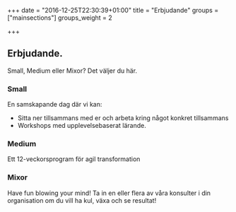 +++
date = "2016-12-25T22:30:39+01:00"
title = "Erbjudande"
groups = ["mainsections"]
groups_weight = 2

+++

## Erbjudande.
Small, Medium eller Mixor? Det väljer du här.
<!--more-->

### Small
En samskapande dag där vi kan:

* Sitta ner tillsammans med er och arbeta kring något konkret tillsammans
* Workshops med upplevelsebaserat lärande.

### Medium
Ett 12-veckorsprogram för agil transformation

### Mixor
Have fun blowing your mind! Ta in en eller flera av våra konsulter i din organisation om du vill ha kul, växa och
se resultat!


